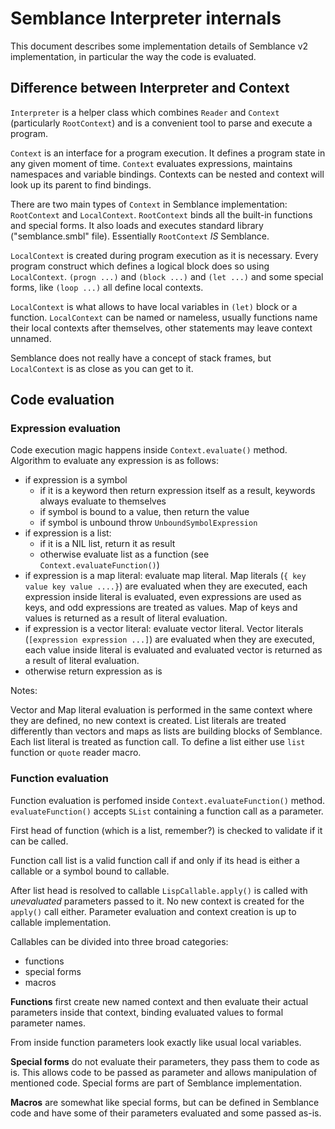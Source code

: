 # Semblance Interpreter internals

This document describes some implementation details of Semblance v2 implementation, in particular the way the code
is evaluated.

## Difference between Interpreter and Context

`Interpreter` is a helper class which combines `Reader` and `Context` (particularly `RootContext`) and is a 
convenient tool to parse and execute a program. 

`Context` is an interface for a program execution. It defines a program state in any given moment of time. `Context`
evaluates expressions, maintains namespaces and variable bindings. Contexts can be nested and context will look up
its parent to find bindings.

There are two main types of `Context` in Semblance implementation: `RootContext` and `LocalContext`. `RootContext` 
binds all the built-in functions and special forms. It also loads and executes standard library ("semblance.smbl" file).
Essentially `RootContext` *IS* Semblance.
 
`LocalContext` is created during program execution as it is necessary. Every program construct which defines a logical
block does so using `LocalContext`. `(progn ...)` and `(block ...)` and `(let ...)` and some special forms, like 
`(loop ...)` all define local contexts.
 
`LocalContext` is what allows to have local variables in `(let)` block or a function. `LocalContext` can be named or
nameless, usually functions name their local contexts after themselves, other statements may leave context unnamed.

Semblance does not really have a concept of stack frames, but `LocalContext` is as close as you can get to it.


## Code evaluation

### Expression evaluation

Code execution magic happens inside `Context.evaluate()` method. Algorithm to evaluate any expression is as follows:
 
  - if expression is a symbol
    - if it is a keyword then return expression itself as a result, keywords always evaluate to themselves
    - if symbol is bound to a value, then return the value
    - if symbol is unbound throw `UnboundSymbolExpression`
  - if expression is a list:
    - if it is a NIL list, return it as result
    - otherwise evaluate list as a function (see `Context.evaluateFunction()`)
  - if expression is a map literal:
    evaluate map literal. Map literals (`{ key value key value ....}`) are evaluated when they are executed, each 
    expression inside literal is evaluated, even expressions are used as keys, and odd expressions are treated as values.
    Map of keys and values is returned as a result of literal evaluation.
  - if expression is a vector literal:
    evaluate vector literal. Vector literals (`[expression expression ...]`) are evaluated when they are executed, each
    value inside literal is evaluated and evaluated vector is returned as a result of literal evaluation.
  - otherwise return expression as is
  
Notes:

Vector and Map literal evaluation is performed in the same context where they are defined, no new context is created.
List literals are treated differently than vectors and maps as lists are building blocks of Semblance. Each list literal
is treated as function call. To define a list either use `list` function or `quote` reader macro.
  
### Function evaluation

Function evaluation is perfomed inside `Context.evaluateFunction()` method. `evaluateFunction()` accepts `SList` containing
a function call as a parameter.

First head of function (which is a list, remember?) is checked to validate if it can be called. 

Function call list is a valid function call if and only if its head is either a callable or a symbol bound to callable.

After list head is resolved to callable `LispCallable.apply()` is called with *unevaluated* parameters passed to it.
No new context is created for the `apply()` call either. Parameter evaluation and context creation is up to callable 
implementation. 

Callables can be divided into three broad categories:
  - functions
  - special forms
  - macros
  
**Functions** first create new named context and then evaluate their actual parameters inside that context, binding
evaluated values to formal parameter names. 
 
From inside function parameters look exactly like usual local variables.

**Special forms** do not evaluate their parameters, they pass them to code as is. This allows code to be passed as parameter
and allows manipulation of mentioned code. Special forms are part of Semblance implementation.

**Macros** are somewhat like special forms, but can be defined in Semblance code and have some of their parameters evaluated
and some passed as-is.